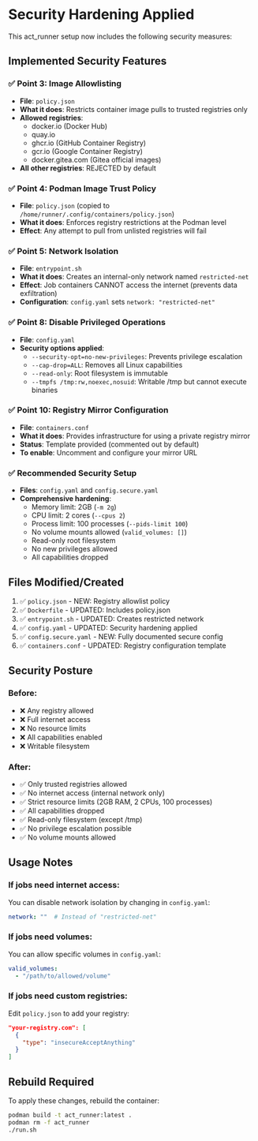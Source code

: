 # Security Hardening Applied

This act_runner setup now includes the following security measures:

## Implemented Security Features

### ✅ Point 3: Image Allowlisting
- **File**: `policy.json`
- **What it does**: Restricts container image pulls to trusted registries only
- **Allowed registries**:
  - docker.io (Docker Hub)
  - quay.io
  - ghcr.io (GitHub Container Registry)
  - gcr.io (Google Container Registry)
  - docker.gitea.com (Gitea official images)
- **All other registries**: REJECTED by default

### ✅ Point 4: Podman Image Trust Policy
- **File**: `policy.json` (copied to `/home/runner/.config/containers/policy.json`)
- **What it does**: Enforces registry restrictions at the Podman level
- **Effect**: Any attempt to pull from unlisted registries will fail

### ✅ Point 5: Network Isolation
- **File**: `entrypoint.sh`
- **What it does**: Creates an internal-only network named `restricted-net`
- **Effect**: Job containers CANNOT access the internet (prevents data exfiltration)
- **Configuration**: `config.yaml` sets `network: "restricted-net"`

### ✅ Point 8: Disable Privileged Operations
- **File**: `config.yaml`
- **Security options applied**:
  - `--security-opt=no-new-privileges`: Prevents privilege escalation
  - `--cap-drop=ALL`: Removes all Linux capabilities
  - `--read-only`: Root filesystem is immutable
  - `--tmpfs /tmp:rw,noexec,nosuid`: Writable /tmp but cannot execute binaries

### ✅ Point 10: Registry Mirror Configuration
- **File**: `containers.conf`
- **What it does**: Provides infrastructure for using a private registry mirror
- **Status**: Template provided (commented out by default)
- **To enable**: Uncomment and configure your mirror URL

### ✅ Recommended Security Setup
- **Files**: `config.yaml` and `config.secure.yaml`
- **Comprehensive hardening**:
  - Memory limit: 2GB (`-m 2g`)
  - CPU limit: 2 cores (`--cpus 2`)
  - Process limit: 100 processes (`--pids-limit 100`)
  - No volume mounts allowed (`valid_volumes: []`)
  - Read-only root filesystem
  - No new privileges allowed
  - All capabilities dropped

## Files Modified/Created

1. ✅ `policy.json` - NEW: Registry allowlist policy
2. ✅ `Dockerfile` - UPDATED: Includes policy.json
3. ✅ `entrypoint.sh` - UPDATED: Creates restricted network
4. ✅ `config.yaml` - UPDATED: Security hardening applied
5. ✅ `config.secure.yaml` - NEW: Fully documented secure config
6. ✅ `containers.conf` - UPDATED: Registry configuration template

## Security Posture

### Before:
- ❌ Any registry allowed
- ❌ Full internet access
- ❌ No resource limits
- ❌ All capabilities enabled
- ❌ Writable filesystem

### After:
- ✅ Only trusted registries allowed
- ✅ No internet access (internal network only)
- ✅ Strict resource limits (2GB RAM, 2 CPUs, 100 processes)
- ✅ All capabilities dropped
- ✅ Read-only filesystem (except /tmp)
- ✅ No privilege escalation possible
- ✅ No volume mounts allowed

## Usage Notes

### If jobs need internet access:
You can disable network isolation by changing in `config.yaml`:
```yaml
network: ""  # Instead of "restricted-net"
```

### If jobs need volumes:
You can allow specific volumes in `config.yaml`:
```yaml
valid_volumes:
  - "/path/to/allowed/volume"
```

### If jobs need custom registries:
Edit `policy.json` to add your registry:
```json
"your-registry.com": [
  {
    "type": "insecureAcceptAnything"
  }
]
```

## Rebuild Required

To apply these changes, rebuild the container:
```bash
podman build -t act_runner:latest .
podman rm -f act_runner
./run.sh
```
